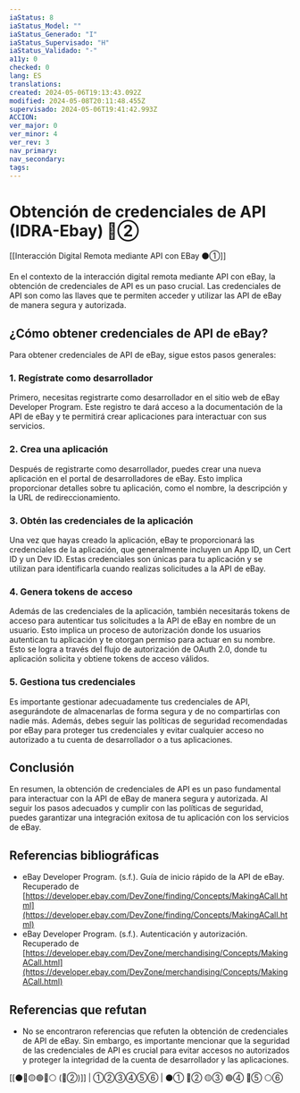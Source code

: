 ```yaml
---
iaStatus: 8
iaStatus_Model: ""
iaStatus_Generado: "I"
iaStatus_Supervisado: "H"
iaStatus_Validado: "-"
a11y: 0
checked: 0
lang: ES
translations: 
created: 2024-05-06T19:13:43.092Z
modified: 2024-05-08T20:11:48.455Z
supervisado: 2024-05-06T19:41:42.993Z
ACCION: 
ver_major: 0
ver_minor: 4
ver_rev: 3
nav_primary: 
nav_secondary: 
tags:
---
```

# Obtención de credenciales de API (IDRA-Ebay) 🔴②

[[Interacción Digital Remota mediante API con EBay ⚫①]]

En el contexto de la interacción digital remota mediante API con eBay, la obtención de credenciales de API es un paso crucial. Las credenciales de API son como las llaves que te permiten acceder y utilizar las API de eBay de manera segura y autorizada.

## ¿Cómo obtener credenciales de API de eBay?

Para obtener credenciales de API de eBay, sigue estos pasos generales:

### 1. Regístrate como desarrollador

Primero, necesitas registrarte como desarrollador en el sitio web de eBay Developer Program. Este registro te dará acceso a la documentación de la API de eBay y te permitirá crear aplicaciones para interactuar con sus servicios.

### 2. Crea una aplicación

Después de registrarte como desarrollador, puedes crear una nueva aplicación en el portal de desarrolladores de eBay. Esto implica proporcionar detalles sobre tu aplicación, como el nombre, la descripción y la URL de redireccionamiento.

### 3. Obtén las credenciales de la aplicación

Una vez que hayas creado la aplicación, eBay te proporcionará las credenciales de la aplicación, que generalmente incluyen un App ID, un Cert ID y un Dev ID. Estas credenciales son únicas para tu aplicación y se utilizan para identificarla cuando realizas solicitudes a la API de eBay.

### 4. Genera tokens de acceso

Además de las credenciales de la aplicación, también necesitarás tokens de acceso para autenticar tus solicitudes a la API de eBay en nombre de un usuario. Esto implica un proceso de autorización donde los usuarios autentican tu aplicación y te otorgan permiso para actuar en su nombre. Esto se logra a través del flujo de autorización de OAuth 2.0, donde tu aplicación solicita y obtiene tokens de acceso válidos.

### 5. Gestiona tus credenciales

Es importante gestionar adecuadamente tus credenciales de API, asegurándote de almacenarlas de forma segura y de no compartirlas con nadie más. Además, debes seguir las políticas de seguridad recomendadas por eBay para proteger tus credenciales y evitar cualquier acceso no autorizado a tu cuenta de desarrollador o a tus aplicaciones.

## Conclusión

En resumen, la obtención de credenciales de API es un paso fundamental para interactuar con la API de eBay de manera segura y autorizada. Al seguir los pasos adecuados y cumplir con las políticas de seguridad, puedes garantizar una integración exitosa de tu aplicación con los servicios de eBay.

## Referencias bibliográficas

- eBay Developer Program. (s.f.). Guía de inicio rápido de la API de eBay. Recuperado de [https://developer.ebay.com/DevZone/finding/Concepts/MakingACall.html](https://developer.ebay.com/DevZone/finding/Concepts/MakingACall.html)
- eBay Developer Program. (s.f.). Autenticación y autorización. Recuperado de [https://developer.ebay.com/DevZone/merchandising/Concepts/MakingACall.html](https://developer.ebay.com/DevZone/merchandising/Concepts/MakingACall.html)

## Referencias que refutan

- No se encontraron referencias que refuten la obtención de credenciales de API de eBay. Sin embargo, es importante mencionar que la seguridad de las credenciales de API es crucial para evitar accesos no autorizados y proteger la integridad de la cuenta de desarrollador y las aplicaciones.

[[⚫🔴🟡🟢🔵⚪ (🔴②)]] | ①②③④⑤⑥ | ⚫① 🔴② 🟡③ 🟢④ 🔵⑤ ⚪⑥